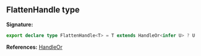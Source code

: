 ## FlattenHandle type

**Signature:**

```typescript
export declare type FlattenHandle<T> = T extends HandleOr<infer U> ? U : never;
```

**References:** [HandleOr](./puppeteer.handleor.md)
